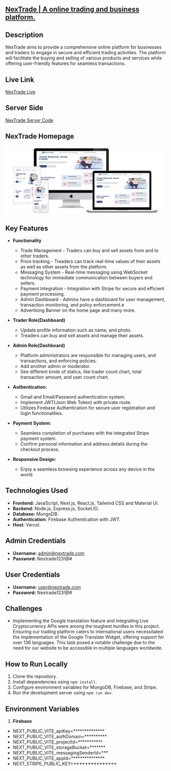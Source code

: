 ## [NexTrade | A online trading and business platform.](https://nextrade-front-end.vercel.app/)

## Description
NexTrade aims to provide a comprehensive online platform for businesses and traders to engage in secure and efficient trading activities. The platform will facilitate the buying and selling of various products and services while offering user-friendly features for seamless transactions.
## Live Link

   [NexTrade Live](https://nextrade-front-end.vercel.app/)

## Server Side

  [NexTrade Server Code](https://github.com/diptomahin/nexTrade-server)


## NexTrade Homepage

![Home Page of NexTrade](/assets//NexTrade%20Mocup.png)

## Key Features

- **Functionality**
  - Trade  Management - Traders can buy and sell assets from and to other traders.
  - Price tracking - Treaders can track real-time values of their assets as well as other assets from the platform.
  - Messaging System - Real-time messaging using WebSocket technology for immediate communication between buyers and sellers.
  - Payment Integration - Integration with Stripe for secure and efficient payment processing.
  - Admin Dashboard - Admins have a dashboard for user management, transaction monitoring, and policy enforcement.e
  - Advertising Banner on the home page and many more.


- **Trader Role(Dashboard)**
  - Update profile information such as name, and photo.
  - Treaders can buy and sell assets and manage their assets.

- **Admin Role(Dashboard)**
   - Platform administrators are responsible for managing users, and transactions, and enforcing policies.
   - Add another admin or moderator.
   - See different kinds of statics, like trader count chart, total transaction amount, and user count chart.

- **Authentication:**
  - Gmail and Email/Password authentication system.
  - Implement JWT(Json Web Token) with private route.
  - Utilizes Firebase Authentication for secure user registration and login functionalities.

- **Payment System:**
  - Seamless completion of purchases with the integrated Stripe payment system.
  - Confirm personal information and address details during the checkout process.

- **Responsive Design:**
  - Enjoy a seamless browsing experience across any device in the world.

## Technologies Used

 - **Frontend:** JavaScript, Next.js, React.js, Tailwind CSS and Material UI.
 - **Backend:** Node.js, Express.js, Socket.IO.
 - **Database:** MongoDB.
 - **Authentication:** Firebase Authentication with JWT.
- **Host:** Vercel.

## Admin Credentials
- **Username:** admin@nextrade.com
- **Password:** Nextrade123!@#

## User Credentials
- **Username:** user@nextrade.com
- **Password:** Nextrade123!@#

## Challenges
- Implementing the Google translation feature and integrating Live Cryptocurrency APIs were among the toughest hurdles in this project. Ensuring our trading platform caters to international users necessitated the implementation of the Google Translate Widget, offering support for over 136 languages. This task posed a notable challenge due to the need for our website to be accessible in multiple languages worldwide.

## How to Run Locally
1. Clone the repository.
2. Install dependencies using `npm install`.
3. Configure environment variables for MongoDB, Firebase, and Stripe.
4. Run the development server using `npm run dev`.

## Environment Variables
1. **Firebase**
- NEXT_PUBLIC_VITE_apiKey=**************
- NEXT_PUBLIC_VITE_authDomain=**********
- NEXT_PUBLIC_VITE_projectId=***********
- NEXT_PUBLIC_VITE_storageBucket=*******
- NEXT_PUBLIC_VITE_messagingSenderId=***
- NEXT_PUBLIC_VITE_appId=***************
- NEXT_STRIPE_PUBLIC_KEY=***************
